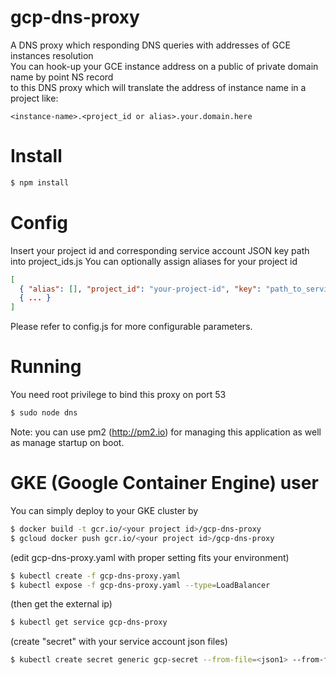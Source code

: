 # gcp-dns-proxy

A DNS proxy which responding DNS queries with addresses of GCE instances resolution<br />
You can hook-up your GCE instance address on a public of private domain name by point NS record <br />
to this DNS proxy which will translate the address of instance name in a project like: <br />

~~~~
<instance-name>.<project_id or alias>.your.domain.here
~~~~

# Install

~~~~bash
$ npm install
~~~~

# Config

Insert your project id and corresponding service account JSON key path into project_ids.js
You can optionally assign aliases for your project id

~~~~json
[
  { "alias": [], "project_id": "your-project-id", "key": "path_to_service_account.json"},
  { ... }
]
~~~~

Please refer to config.js for more configurable parameters.<br />

# Running

You need root privilege to bind this proxy on port 53 
~~~~bash
$ sudo node dns
~~~~

Note: you can use pm2 (http://pm2.io) for managing this application as well as manage startup on boot.

# GKE (Google Container Engine) user

You can simply deploy to your GKE cluster by
~~~~bash
$ docker build -t gcr.io/<your project id>/gcp-dns-proxy
$ gcloud docker push gcr.io/<your project id>/gcp-dns-proxy
~~~~

(edit gcp-dns-proxy.yaml with proper setting fits your environment)

~~~~bash
$ kubectl create -f gcp-dns-proxy.yaml
$ kubectl expose -f gcp-dns-proxy.yaml --type=LoadBalancer
~~~~

(then get the external ip)

~~~~bash
$ kubectl get service gcp-dns-proxy
~~~~

(create "secret" with your service account json files)

~~~~bash
$ kubectl create secret generic gcp-secret --from-file=<json1> --from-file=<json2> ...
~~~~

